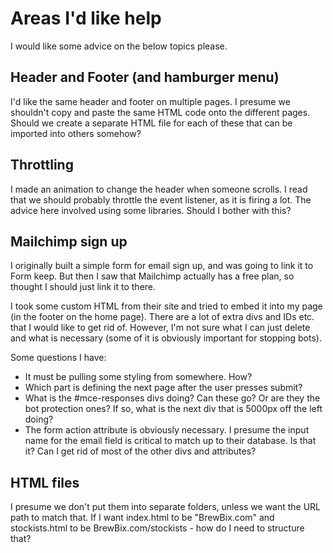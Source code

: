 # Areas I'd like help
I would like some advice on the below topics please.

## Header and Footer (and hamburger menu)
I'd like the same header and footer on multiple pages. I presume we shouldn't copy and paste the same HTML code onto the different pages. Should we create a separate HTML file for each of these that can be imported into others somehow?

## Throttling
I made an animation to change the header when someone scrolls. I read that we should probably throttle the event listener, as it is firing a lot. The advice here involved using some libraries. Should I bother with this?

## Mailchimp sign up
I originally built a simple form for email sign up, and was going to link it to Form keep. But then I saw that Mailchimp actually has a free plan, so thought I should just link it to there.

I took some custom HTML from their site and tried to embed it into my page (in the footer on the home page). There are a lot of extra divs and IDs etc. that I would like to get rid of. However, I'm not sure what I can just delete and what is necessary (some of it is obviously important for stopping bots).

Some questions I have:
- It must be pulling some styling from somewhere. How?
- Which part is defining the next page after the user presses submit?
- What is the #mce-responses divs doing? Can these go? Or are they the bot protection ones? If so, what is the next div that is 5000px off the left doing?
- The form action attribute is obviously necessary. I presume the input name for the email field is critical to match up to their database. Is that it? Can I get rid of most of the other divs and attributes?

## HTML files
I presume we don't put them into separate folders, unless we want the URL path to match that. If I want index.html to be "BrewBix.com" and stockists.html to be BrewBix.com/stockists - how do I need to structure that?